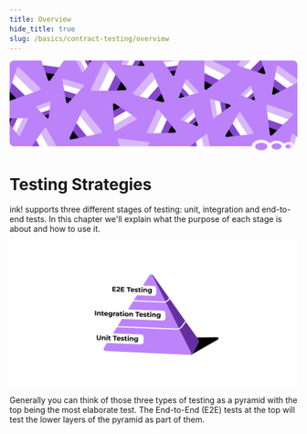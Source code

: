 ```yaml
---
title: Overview
hide_title: true
slug: /basics/contract-testing/overview
---
```


![Testing1 Title Picture](/img/title/testing1.svg)

# Testing Strategies

ink! supports three different stages of testing: unit, integration
and end-to-end tests. In this chapter we'll explain what the purpose
of each stage is about and how to use it.

![ink! Testing Strategies](/img/testing.png)

Generally you can think of those three types of testing as a pyramid
with the top being the most elaborate test. The End-to-End (E2E)
tests at the top will test the lower layers of the pyramid as part
of them.
